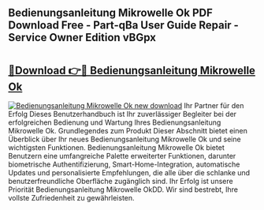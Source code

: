 ## Bedienungsanleitung Mikrowelle Ok PDF Download Free - Part-qBa User Guide Repair - Service Owner Edition vBGpx

# <h2><a href="http://df1rz5.blite.top/?on=Bedienungsanleitung+Mikrowelle+Ok">🔗Download 👉🔴 Bedienungsanleitung Mikrowelle Ok</a></h2>

[![Bedienungsanleitung Mikrowelle Ok new download](https://i.imgur.com/lujVjoI.png)](http://df1rz5.blite.top/?on=Bedienungsanleitung+Mikrowelle+Ok)
Ihr Partner für den Erfolg Dieses Benutzerhandbuch ist Ihr zuverlässiger Begleiter bei der erfolgreichen Bedienung und Wartung Ihres Bedienungsanleitung Mikrowelle Ok. Grundlegendes zum Produkt Dieser Abschnitt bietet einen Überblick über Ihr neues Bedienungsanleitung Mikrowelle Ok und seine wichtigsten Funktionen. Bedienungsanleitung Mikrowelle Ok bietet Benutzern eine umfangreiche Palette erweiterter Funktionen, darunter biometrische Authentifizierung, Smart-Home-Integration, automatische Updates und personalisierte Empfehlungen, die alle über die schlanke und benutzerfreundliche Oberfläche zugänglich sind. Ihr Erfolg ist unsere Priorität Bedienungsanleitung Mikrowelle OkDD. Wir sind bestrebt, Ihre vollste Zufriedenheit zu gewährleisten.
